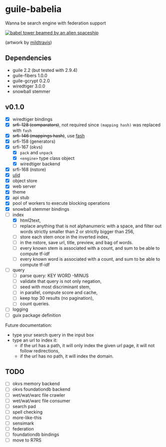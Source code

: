 # guile-babelia

Wanna be search engine with federation support

[![babel tower beamed by an alien spaceship](https://cdn.dribbble.com/users/2441249/screenshots/4890251/babeldrbl.jpg)](https://dribbble.com/shots/4890251-Babel)

(artwork by [mildtravis](https://dribbble.com/mildtravis))

## Dependencies

- guile 2.2 (but tested with 2.9.4)
- guile-fibers 1.0.0
- guile-gcrypt 0.2.0
- wiredtiger 3.0.0
- snowball stemmer

## v0.1.0

- [x] wiredtiger bindings
- [x] ~~srfi-128 (comparators)~~, not required since `(mapping hash)`
      was replaced with `fash`
- [x] ~~srfi-146 (mappings hash)~~, use
      [fash](https://www.wingolog.org/pub/fash.scm)
- [x] srfi-158 (generators)
- [x] srfi-167 (okvs)
  - [x] `pack` and `unpack`
  - [x] `<engine>` type class object
  - [x] wiredtiger backend
- [x] srfi-168 (nstore)
- [x] [ulid](https://github.com/ulid/spec)
- [x] object store
- [x] web server
- [x] theme
- [x] api stub
- [x] pool of workers to execute blocking operations
- [x] snowball stemmer bindings
- [ ] index
  - [x] html2text,
  - [ ] replace anything that is not alphanumeric with a space, and
        filter out words strictly smaller than 2 or strictly bigger
        than 256,
  - [ ] store each stem once in the inverted index,
  - [ ] in the nstore, save url, title, preview, and bag of words.
  - [ ] every known stem is associated with a count, and sum to be
        able to compute tf-idf
  - [ ] every known word is associated with a count, and sum to be
        able to compute tf-idf
- [ ] query
  - [ ] parse query: KEY WORD -MINUS
  - [ ] validate that query is not only negation,
  - [ ] seed with most discriminant stem,
  - [ ] in parallel, compute score and cache,
  - [ ] keep top 30 results (no pagination),
  - [ ] count queries.
- [ ] logging
- [ ] guix package definition

Future documentation:

- type your search query in the input box
- type an url to index it:
  - if the url has a path, it will only index the given url page, it
    will not follow redirections,
  - if the url has no path, it will index the domain.

## TODO

- [ ] okvs memory backend
- [ ] okvs foundationdb backend
- [ ] wet/wat/warc file crawler
- [ ] wet/wat/warc file consumer
- [ ] search pad
- [ ] spell checking
- [ ] more-like-this
- [ ] sensimark
- [ ] federation
- [ ] foundationdb bindings
- [ ] move to R7RS
